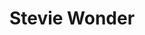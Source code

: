 ---
title: "Stevie Wonder"
summary: "American multi-instrumentalist, composer, singer, humanitarian and social activist, born May 13, 1950, Saginaw, Michigan, USA. He has been blind since shortly after birth. Inducted into Songwriters Hall of Fame 1983. Inducted into Rock And Roll Hall of Fame in 1989 ."
image: "stevie-wonder.jpg"
apple_music_artist_url: "https://music.apple.com/gb/artist/stevie-wonder/46726"
---